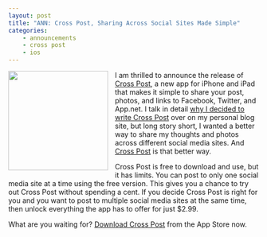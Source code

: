 ```yaml
---
layout: post
title: "ANN: Cross Post, Sharing Across Social Sites Made Simple"
categories:
    - announcements
    - cross post
    - ios
---
```

<img src="http://257bf79813094f196f16-bc6ead213ec900841fcf0484ae93cd9e.r62.cf2.rackcdn.com/images/cross-post/crosspost-screenshot.png" height=200 border="0" style="float: left; margin: 0 1em 1em 0;" />I am thrilled to announce the release of [Cross Post][crosspost], a new app for iPhone and iPad that makes it simple to share your post, photos, and links to Facebook, Twitter, and App.net. I talk in detail [why I decided to write Cross Post][why] over on my personal blog site, but long story short, I wanted a better way to share my thoughts and photos across different social media sites. And [Cross Post][crosspost] is that better way.

Cross Post is free to download and use, but it has limits. You can post to only one social media site at a time using the free version. This gives you a chance to try out Cross Post without spending a cent. If you decide Cross Post is right for you and you want to post to multiple social media sites at the same time, then unlock everything the app has to offer for just $2.99.

What are you waiting for? [Download Cross Post][appstore] from the App Store now.


[crosspost]: http://www.whitepeaksoftware.com/cross-post
[why]: http://www.thecave.com/2014/09/14/cross-posting-to-app.net-facebook-and-twitter/
[appstore]: https://itunes.apple.com/us/app/cross-post/id872543786?mt=8&uo=4&at=11lcj9&ct=blog
